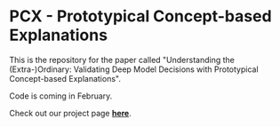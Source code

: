 # PCX - Prototypical Concept-based Explanations
This is the repository for the paper called "Understanding the (Extra-)Ordinary: Validating Deep Model Decisions with Prototypical Concept-based Explanations".

Code is coming in February.

Check out our project page **[here](https://link-url-here.org](https://maxdreyer.github.io/pcx/)https://maxdreyer.github.io/pcx/)**.
